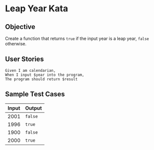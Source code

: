 # Leap Year Kata
## Objective
Create a function that returns ```true``` if the input year is a leap year, ```false``` otherwise.

## User Stories
    Given I am calendarian,
    When I input $year into the program,
    The program should return $result

## Sample Test Cases
| Input | Output      |
| ----- | ----------- |
| 2001  | ```false``` |
| 1996  | ```true```  |
| 1900  | ```false``` |
| 2000  | ```true```  |
